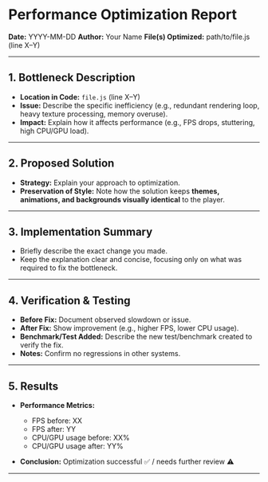 # Performance Optimization Report

**Date:** YYYY-MM-DD
**Author:** Your Name
**File(s) Optimized:** path/to/file.js (line X–Y)

---

## 1. Bottleneck Description
- **Location in Code:** `file.js` (line X–Y)
- **Issue:** Describe the specific inefficiency (e.g., redundant rendering loop, heavy texture processing, memory overuse).
- **Impact:** Explain how it affects performance (e.g., FPS drops, stuttering, high CPU/GPU load).

---

## 2. Proposed Solution
- **Strategy:** Explain your approach to optimization.
- **Preservation of Style:** Note how the solution keeps **themes, animations, and backgrounds visually identical** to the player.

---

## 3. Implementation Summary
- Briefly describe the exact change you made.
- Keep the explanation clear and concise, focusing only on what was required to fix the bottleneck.

---

## 4. Verification & Testing
- **Before Fix:** Document observed slowdown or issue.
- **After Fix:** Show improvement (e.g., higher FPS, lower CPU usage).
- **Benchmark/Test Added:** Describe the new test/benchmark created to verify the fix.
- **Notes:** Confirm no regressions in other systems.

---

## 5. Results
- **Performance Metrics:**
  - FPS before: XX
  - FPS after: YY
  - CPU/GPU usage before: XX%
  - CPU/GPU usage after: YY%

- **Conclusion:** Optimization successful ✅ / needs further review ⚠️

---
